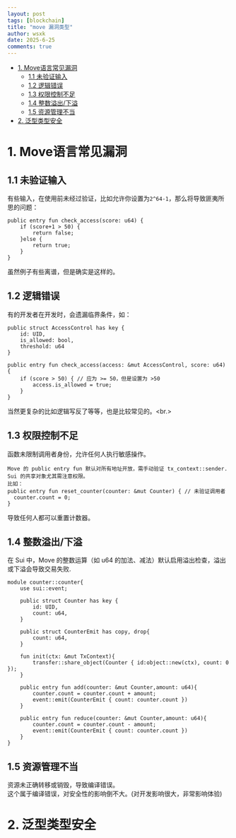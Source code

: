 ```yaml
---
layout: post
tags: [blockchain]
title: "move 漏洞类型"
author: wsxk
date: 2025-6-25
comments: true
---
```



- [1. Move语言常见漏洞](#1-move语言常见漏洞)
  - [1.1 未验证输入](#11-未验证输入)
  - [1.2 逻辑错误](#12-逻辑错误)
  - [1.3 权限控制不足](#13-权限控制不足)
  - [1.4 整数溢出/下溢](#14-整数溢出下溢)
  - [1.5 资源管理不当](#15-资源管理不当)
- [2. 泛型类型安全](#2-泛型类型安全)


# 1. Move语言常见漏洞<br>
## 1.1 未验证输入<br>
有些输入，在使用前未经过验证，比如允许你设置为`2^64-1`，那么将导致匪夷所思的问题：<br>
```
public entry fun check_access(score: u64) {
    if (score+1 > 50) { 
        return false;
    }else {
        return true;
    }
}
```
虽然例子有些离谱，但是确实是这样的。<br>

## 1.2 逻辑错误<br>
有的开发者在开发时，会遗漏临界条件，如：
```
public struct AccessControl has key {
    id: UID,
    is_allowed: bool,
    threshold: u64
}

public entry fun check_access(access: &mut AccessControl, score: u64) {
    if (score > 50) { // 应为 >= 50，但是设置为 >50
        access.is_allowed = true;
    }
}
```
当然更复杂的比如逻辑写反了等等，也是比较常见的。<br.>

## 1.3 权限控制不足<br>
函数未限制调用者身份，允许任何人执行敏感操作。<br>
```
Move 的 public entry fun 默认对所有地址开放，需手动验证 tx_context::sender.
Sui 的共享对象尤其需注意权限。
比如：
public entry fun reset_counter(counter: &mut Counter) { // 未验证调用者
  counter.count = 0; 
}
```
导致任何人都可以重置计数器。<br>

## 1.4 整数溢出/下溢<br>
在 Sui 中，Move 的整数运算（如 u64 的加法、减法）默认启用溢出检查，溢出或下溢会导致交易失败.<br>
```
module counter::counter{
    use sui::event;

    public struct Counter has key {
        id: UID,
        count: u64,
    }

    public struct CounterEmit has copy, drop{
        count: u64,
    }

    fun init(ctx: &mut TxContext){
        transfer::share_object(Counter { id:object::new(ctx), count: 0 });
    }

    public entry fun add(counter: &mut Counter,amount: u64){
        counter.count = counter.count + amount;
        event::emit(CounterEmit { count: counter.count })
    }

    public entry fun reduce(counter: &mut Counter,amount: u64){
        counter.count = counter.count - amount;
        event::emit(CounterEmit { count: counter.count })
    }
}
```

## 1.5 资源管理不当<br>
资源未正确转移或销毁，导致编译错误。<br>
这个属于编译错误，对安全性的影响倒不大。(对开发影响很大，非常影响体验)<br>

# 2. 泛型类型安全<br>


<!-- Google tag (gtag.js) -->
<script async src="https://www.googletagmanager.com/gtag/js?id=G-C22S5YSYL7"></script>
<script>
  window.dataLayer = window.dataLayer || [];
  function gtag(){dataLayer.push(arguments);}
  gtag('js', new Date());

  gtag('config', 'G-C22S5YSYL7');
</script>